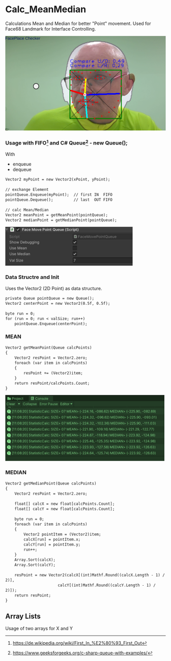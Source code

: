 # Calc_MeanMedian
Calculations Mean and Median for better "Point" movement. 
Used for Face68 Landmark for Interface Controlling.

<img src="./images/PointMover.png" width="600">

### Usage with FIFO[^2] and C# Queue[^1] - new Queue();

With
* enqueue
* dequeue
 
```
Vector2 myPoint = new Vector2(xPoint, yPoint);

// exchange Element
pointQueue.Enqueue(myPoint);  // first IN  FIFO
pointQueue.Dequeue();         // last  OUT FIFO

// calc Mean/Median
Vector2 meanPoint = getMeanPoint(pointQueue);
Vector2 medianPoint = getMedianPoint(pointQueue);
```

<img src="./images/MeanMedianParameter.png" width="400">

### Data Structre and Init

Uses the Vector2 (2D Point) as data structure.

```
private Queue pointQueue = new Queue();
Vector2 centerPoint = new Vector2(0.5f, 0.5f);

byte run = 0;
for (run = 0; run < valSize; run++)
    pointQueue.Enqueue(centerPoint);
```

### MEAN
```
Vector2 getMeanPoint(Queue calcPoints)
{
    Vector2 resPoint = Vector2.zero;
    foreach (var item in calcPoints)
    {
        resPoint += (Vector2)item;
    }
    return resPoint/calcPoints.Count;
}
```

<img src="./images/ConsoleLog_Output.png" width="500">

### MEDIAN

```
Vector2 getMedianPoint(Queue calcPoints)
{
    Vector2 resPoint = Vector2.zero;

    float[] calcX = new float[calcPoints.Count];
    float[] calcY = new float[calcPoints.Count];

    byte run = 0;
    foreach (var item in calcPoints)
    {
        Vector2 pointItem = (Vector2)item;
        calcX[run] = pointItem.x;
        calcY[run] = pointItem.y;
        run++;
    }
    Array.Sort(calcX);
    Array.Sort(calcY);

    resPoint = new Vector2(calcX[(int)Mathf.Round((calcX.Length - 1) / 2)],
                       calcY[(int)Mathf.Round((calcY.Length - 1) / 2)]);
    return resPoint;
}
```

## Array Lists 

Usage of two arrays for X and Y

[^1]: https://www.geeksforgeeks.org/c-sharp-queue-with-examples/
[^2]: https://de.wikipedia.org/wiki/First_In_%E2%80%93_First_Out

